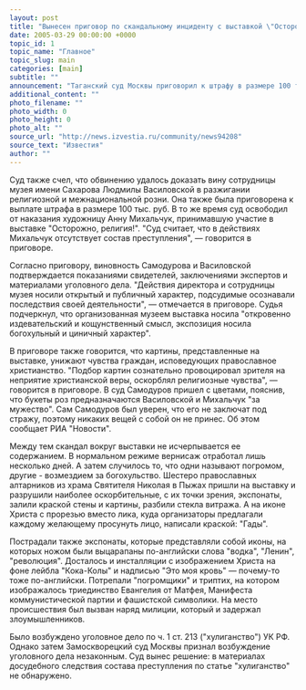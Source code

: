 ```yaml
---
layout: post
title: "Вынесен приговор по скандальному инциденту с выставкой \"Осторожно, религия!\""
date: 2005-03-29 00:00:00 +0000
topic_id: 1
topic_name: "Главное"
topic_slug: main
categories: [main]
subtitle: ""
announcement: "Таганский суд Москвы приговорил к штрафу в размере 100 тыс. руб. директора музея и общественного центра имени Сахарова Юрия Самодурова. Самодуров являлся организатором выставки \"Осторожно, религия!\", которая, по данным прокуратуры Москвы, разжигает национальную и религиозную рознь. Он признан виновным в разжигании религиозной и межнациональной розни в соответствии с частью 2 статьи 282 УК РФ."
additional_content: ""
photo_filename: ""
photo_width: 0
photo_height: 0
photo_alt: ""
source_url: "http://news.izvestia.ru/community/news94208"
source_text: "Известия"
author: ""
---
```

Суд также счел, что обвинению удалось доказать вину сотрудницы музея имени Сахарова Людмилы Василовской в разжигании религиозной и межнациональной розни. Она также была приговорена к выплате штрафа в размере 100 тыс. руб. В то же время суд освободил от наказания художницу Анну Михальчук, принимавшую участие в выставке "Осторожно, религия!". "Суд считает, что в действиях Михальчук отсутствует состав преступления", &mdash; говорится в приговоре.

Согласно приговору, виновность Самодурова и Василовской подтверждается показаниями свидетелей, заключениями экспертов и материалами уголовного дела. "Действия директора и сотрудницы музея носили открытый и публичный характер, подсудимые осознавали последствия своей деятельности", &mdash; отмечается в приговоре. Судья подчеркнул, что организованная музеем выставка носила "откровенно издевательский и кощунственный смысл, экспозиция носила богохульный и циничный характер".

В приговоре также говорится, что картины, представленные на выставке, унижают чувства граждан, исповедующих православное христианство. "Подбор картин сознательно провоцировал зрителя на неприятие христианской веры, оскорблял религиозные чувства", &mdash; говорится в приговоре. В суд Самодуров пришел с цветами, пояснив, что букеты роз предназначаются Василовской и Михальчук "за мужество". Сам Самодуров был уверен, что его не заключат под стражу, поэтому никаких вещей с собой он не принес. Об этом сообщает РИА "Новости".

Между тем скандал вокруг выставки не исчерпывается ее содержанием. В нормальном режиме вернисаж отработал лишь несколько дней. А затем случилось то, что одни называют погромом, другие - возмездием за богохульство. Шестеро православных алтарников из храма Святителя Николая в Пыжах пришли на выставку и разрушили наиболее оскорбительные, с их точки зрения, экспонаты, залили краской стены и картины, разбили стекла витража. А на иконе Христа с прорезью вместо лика, куда организаторы предлагали каждому желающему просунуть лицо, написали краской: "Гады".

Пострадали также экспонаты, которые представляли собой иконы, на которых ножом были выцарапаны по-английски слова "водка", "Ленин", "революция". Досталось и инсталляции с изображением Христа на фоне лейбла "Кока-Колы" и надписью "Это моя кровь" &mdash; почему-то тоже по-английски. Потрепали "погромщики" и триптих, на котором изображалось триединство Евангелия от Матфея, Манифеста коммунистической партии и фашистской символики. На место происшествия был вызван наряд милиции, который и задержал злоумышленников.

Было возбуждено уголовное дело по ч. 1 ст. 213 ("хулиганство") УК РФ. Однако затем Замоскворецкий суд Москвы признал возбуждение уголовного дела незаконным. Суд вынес решение: в материалах досудебного следствия состава преступления по статье "хулиганство" не обнаружено.
